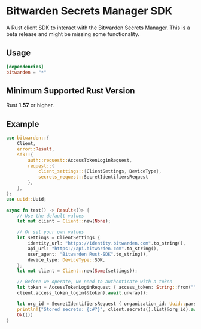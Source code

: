 # Bitwarden Secrets Manager SDK

A Rust client SDK to interact with the Bitwarden Secrets Manager. This is a beta release and might
be missing some functionality.

## Usage

```toml
[dependencies]
bitwarden = "*"
```

## Minimum Supported Rust Version

Rust **1.57** or higher.

## Example

```rust
use bitwarden::{
    Client,
    error::Result,
    sdk::{
        auth::request::AccessTokenLoginRequest,
        request::{
            client_settings::{ClientSettings, DeviceType},
            secrets_request::SecretIdentifiersRequest
        },
    },
};
use uuid::Uuid;

async fn test() -> Result<()> {
    // Use the default values
    let mut client = Client::new(None);

    // Or set your own values
    let settings = ClientSettings {
        identity_url: "https://identity.bitwarden.com".to_string(),
        api_url: "https://api.bitwarden.com".to_string(),
        user_agent: "Bitwarden Rust-SDK".to_string(),
        device_type: DeviceType::SDK,
    };
    let mut client = Client::new(Some(settings));

    // Before we operate, we need to authenticate with a token
    let token = AccessTokenLoginRequest { access_token: String::from("") };
    client.access_token_login(&token).await.unwrap();

    let org_id = SecretIdentifiersRequest { organization_id: Uuid::parse_str("00000000-0000-0000-0000-000000000000").unwrap() };
    println!("Stored secrets: {:#?}", client.secrets().list(&org_id).await.unwrap());
    Ok(())
}
```
